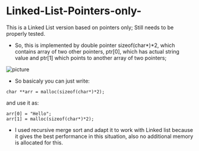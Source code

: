 # Linked-List-Pointers-only-
This is a Linked List version based on pointers only; Still needs to be properly tested.

* So, this is implemented by double pointer sizeof(char*)*2, which contains array of two other pointers, ptr[0], which has actual string value and ptr[1] which points to another array of two pointers;


![picture](https://user-images.githubusercontent.com/58784803/209476002-54ed0072-64cf-404e-8432-023f055c57a1.png)

* So basicaly you can just write:
```
char **arr = malloc(sizeof(char*)*2);
```
and use it as:
```
arr[0] = "Hello";
arr[1] = malloc(sizeof(char*)*2);
```

* I used recursive merge sort and adapt it to work with Linked list because it gives the best performance in this situation, also no additional memory is allocated for this. 
